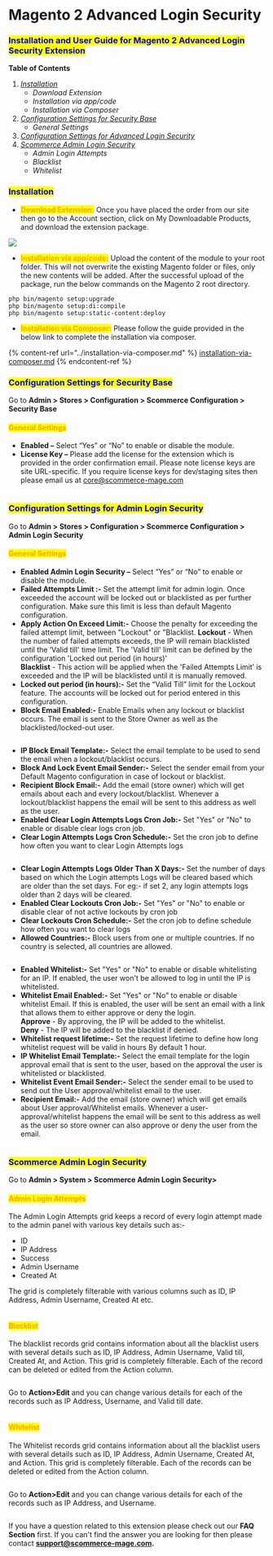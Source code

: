 # Magento 2 Advanced Login Security

### <mark style="color:blue;">Installation and User Guide for Magento 2 Advanced Login Security Extension</mark>

**Table of Contents**

1. [_Installation_ ](magento-2-advanced-login-security.md#\_bookmark0)
   * _Download Extension_
   * _Installation via app/code_&#x20;
   * _Installation via Composer_
2. [_Configuration Settings for_ ](magento-2-advanced-login-security.md#\_bookmark3)[_Security Base_](magento-2-advanced-login-security.md#\_toc\_250003)
   * _General Settings_&#x20;
3. [_Configuration Settings for Advanced Login Security_](magento-2-advanced-login-security.md#\_bookmark3)
4. [_Scommerce Admin Login Security_](magento-2-advanced-login-security.md#\_toc\_250003-1)
   * _Admin Login Attempts_
   * _Blacklist_
   * _Whitelist_

### <mark style="color:blue;">Installation</mark> <a href="#_bookmark0" id="_bookmark0"></a>

* <mark style="color:orange;">**Download Extension:**</mark> Once you have placed the order from our site then go to the Account section, click on My Downloadable Products, and download the extension package.

![](../../.gitbook/assets/Download.png)

* <mark style="color:orange;">**Installation via app/code:**</mark> Upload the content of the module to your root folder. This will not overwrite the existing Magento folder or files, only the new contents will be added. After the successful upload of the package, run the below commands on the Magento 2 root directory.

```
php bin/magento setup:upgrade
php bin/magento setup:di:compile
php bin/magento setup:static-content:deploy
```

* <mark style="color:orange;">**Installation via Composer:**</mark> Please follow the guide provided in the below link to complete the installation via composer.

{% content-ref url="../installation-via-composer.md" %}
[installation-via-composer.md](../installation-via-composer.md)
{% endcontent-ref %}

### <mark style="color:blue;">Configuration Settings for Security Base</mark> <a href="#_toc_250003" id="_toc_250003"></a>

Go to **Admin > Stores > Configuration > Scommerce Configuration > Security Base**

#### <mark style="color:orange;">General Settings</mark> <a href="#_toc_250002" id="_toc_250002"></a>

* **Enabled –** Select “Yes” or “No” to enable or disable the module.
* **License Key –** Please add the license for the extension which is provided in the order confirmation email. Please note license keys are site URL-specific. If you require license keys for dev/staging sites then please email us at [core@scommerce-mage.com](mailto:core@scommerce-mage.com)

<figure><img src="../../.gitbook/assets/Screen Shot 2023-12-29 at 16.31.46.png" alt=""><figcaption></figcaption></figure>

### <mark style="color:blue;">Configuration Settings for Admin Login Security</mark> <a href="#_bookmark3" id="_bookmark3"></a>

Go to **Admin > Stores > Configuration > Scommerce Configuration > Admin Login Security**

#### <mark style="color:orange;">General Settings</mark> <a href="#_bookmark4" id="_bookmark4"></a>

* **Enabled Admin Login Security –** Select “Yes” or “No” to enable or disable the module.
* **Failed Attempts Limit :-** Set the attempt limit for admin login. Once exceeded the account will be locked out or blacklisted as per further configuration. Make sure this limit is less than default Magento configuration.
* **Apply Action On Exceed Limit:-** Choose the penalty for exceeding the failed attempt limit, between "Lockout" or "Blacklist. **Lockout** - When the number of failed attempts exceeds, the IP will remain blacklisted until the ‘Valid till' time limit. The 'Valid till' limit can be defined by the configuration 'Locked out period (in hours)'\
  **Blacklist** - This action will be applied when the 'Failed Attempts Limit’ is exceeded and the IP will be blacklisted until it is manually removed.
* **Locked out period (in hours):-** Set the “Valid Till” limit for the Lockout feature. The accounts will be locked out for period entered in this configuration.
* **Block Email Enabled:-** Enable Emails when any lockout or blacklist occurs. The email is sent to the Store Owner as well as the blacklisted/locked-out user.

<figure><img src="../../.gitbook/assets/Screen Shot 2023-12-29 at 16.44.28.png" alt=""><figcaption></figcaption></figure>

* **IP Block Email Template:-** Select the email template to be used to send the email when a lockout/blacklist occurs.
* **Block And Lock Event Email Sender:-** Select the sender email from your Default Magento configuration in case of lockout or blacklist.
* **Recipient Block Email:-** Add the email (store owner) which will get emails about each and every lockout/blacklist. Whenever a lockout/blacklist happens the email will be sent to this address as well as the user.
* **Enabled Clear Login Attempts Logs Cron Job:-** Set "Yes" or "No" to enable or disable clear logs cron job.
* **Clear Login Attempts Logs Cron Schedule:-** Set the cron job to define how often you want to clear Login Attempts logs

<figure><img src="../../.gitbook/assets/Screen Shot 2023-12-29 at 16.44.40.png" alt=""><figcaption></figcaption></figure>

* **Clear Login Attempts Logs Older Than X Days:-** Set the number of days based on which the Login attempts Logs will be cleared based which are older than the set days. For eg:- if set 2, any login attempts logs older than 2 days will be cleared.
* **Enabled Clear Lockouts Cron Job:-** Set "Yes" or "No" to enable or disable clear of not active lockouts by cron job
* **Clear Lockouts Cron Schedule:-** Set the cron job to define schedule how often you want to clear logs
* **Allowed Countries:-** Block users from one or multiple countries. If no country is selected, all countries are allowed.

<figure><img src="../../.gitbook/assets/Screen Shot 2023-12-29 at 17.27.02.png" alt=""><figcaption></figcaption></figure>

* **Enabled Whitelist:-** Set "Yes" or "No" to enable or disable whitelisting for an IP. If enabled, the user won't be allowed to log in until the IP is whitelisted.
* **Whitelist Email Enabled:-** Set "Yes" or "No" to enable or disable whitelist Email. If this is enabled, the user will be sent an email with a link that allows them to either approve or deny the login.\
  **Approve** - By approving, the IP will be added to the whitelist.\
  **Deny** - The IP will be added to the blacklist if denied.
* **Whitelist request lifetime:-** Set the request lifetime to define how long whitelist request will be valid in hours By default 1 hour.
* **IP Whitelist Email Template:-** Select the email template for the login approval email that is sent to the user, based on the approval the user is whitelisted or blacklisted.
* **Whitelist Event Email Sender:-** Select the sender email to be used to send out the User approval/whitelist email to the user.
* **Recipient Email:-** Add the email (store owner) which will get emails about User approval/Whitelist emails. Whenever a user-approval/whitelist  happens the email will be sent to this address as well as the user so store owner can also approve or deny the user from the email.

<figure><img src="../../.gitbook/assets/Screen Shot 2023-12-29 at 17.29.33.png" alt=""><figcaption></figcaption></figure>

### <mark style="color:blue;">Scommerce Admin Login Security</mark>  <a href="#_toc_250003" id="_toc_250003"></a>

Go to **Admin > System > Scommerce Admin Login Security>**

#### <mark style="color:orange;">Admin Login Attempts</mark> <a href="#_toc_250002" id="_toc_250002"></a>

The Admin Login Attempts grid keeps a record of every login attempt made to the admin panel with various key details such as:-

* ID
* IP Address
* Success
* Admin Username
* Created At

The grid is completely filterable with various columns such as ID, IP Address, Admin Username, Created At etc.

<figure><img src="../../.gitbook/assets/Screen Shot 2023-12-29 at 17.48.08.png" alt=""><figcaption></figcaption></figure>

#### <mark style="color:orange;">Blacklist</mark> <a href="#_toc_250002" id="_toc_250002"></a>

The blacklist records grid contains information about all the blacklist users with several details such as ID, IP Address, Admin Username, Valid till, Created At, and Action. This grid is completely filterable. Each of the record can be deleted or edited from the Action column.

<figure><img src="../../.gitbook/assets/blacklist_records.png" alt=""><figcaption></figcaption></figure>

Go to **Action>Edit** and you can change various details for each of the records such as IP Address, Username, and Valid till date.

<figure><img src="../../.gitbook/assets/edit_blacklist_records.png" alt=""><figcaption></figcaption></figure>

#### <mark style="color:orange;">Whitelist</mark> <a href="#_toc_250002" id="_toc_250002"></a>

The Whitelist records grid contains information about all the blacklist users with several details such as ID, IP Address, Admin Username, Created At, and Action. This grid is completely filterable. Each of the records can be deleted or edited from the Action column.

<figure><img src="../../.gitbook/assets/whitelist_records.png" alt=""><figcaption></figcaption></figure>

Go to **Action>Edit** and you can change various details for each of the records such as IP Address, and Username.

<figure><img src="../../.gitbook/assets/edit_whitelist_records.png" alt=""><figcaption></figcaption></figure>

If you have a question related to this extension please check out our **FAQ Section** first. If you can't find the answer you are looking for then please contact [**support@scommerce-mage.com**](mailto:core@scommerce-mage.com)**.**
